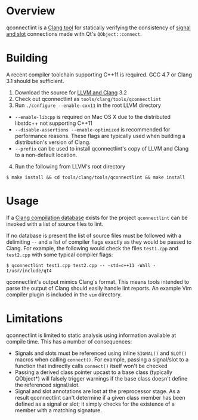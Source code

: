 # Overview
qconnectlint is a [Clang tool](http://clang.llvm.org/docs/ClangTools.html) for statically verifying the consistency of [signal and slot](http://doc-snapshot.qt-project.org/4.8/signalsandslots.html) connections made with Qt's `QObject::connect`.

# Building
A recent compiler toolchain supporting C++11 is required. GCC 4.7 or Clang 3.1 should be sufficient. 

1. Download the source for [LLVM and Clang](http://clang.llvm.org/get_started.html) 3.2
2. Check out qconnectlint as `tools/clang/tools/qconnectlint`
3. Run `./configure --enable-cxx11` in the root LLVM directory
 * `--enable-libcpp` is required on Mac OS X due to the distributed libstdc++ not supporting C++11
 * `--disable-assertions --enable-optimized` is recommended for performance reasons. These flags are typically used when building a distribution's version of Clang.
 * `--prefix` can be used to install qconnectlint's copy of LLVM and Clang to a non-default location. 
4. Run the following from LLVM's root directory

 ```console
$ make install && cd tools/clang/tools/qconnectlint && make install
 ```

# Usage
If a [Clang compilation database](http://clang.llvm.org/docs/JSONCompilationDatabase.html) exists for the project `qconnectlint` can be invoked with a list of source files to lint. 

If no database is present the list of source files must be followed with a delimiting `--` and a list of compiler flags exactly as they would be passed to Clang. For example, the following would check the files `test1.cpp` and `test2.cpp` with some typical compiler flags:

```console
$ qconnectlint test1.cpp test2.cpp -- -std=c++11 -Wall -I/usr/include/qt4
```

qconnectlint's output mimics Clang's format. This means tools intended to parse the output of Clang should easily handle lint reports. An example Vim compiler plugin is included in the `vim` directory.

# Limitations
qconnectlint is limited to static analysis using information available at compile time. This has a number of consequences:

* Signals and slots must be referenced using inline `SIGNAL()` and `SLOT()` macros when calling `connect()`. For example, passing a signal/slot to a function that indirectly calls `connect()` itself won't be checked
* Passing a derived class pointer upcast to a base class (typically QObject*) will falsely trigger warnings if the base class doesn't define the referenced signal/slot.
* Signal and slot annotations are lost at the preprocessor stage. As a result qconnectlint can't determine if a given class member has been defined as a signal or slot; it simply checks for the existence of a member with a matching signature.

